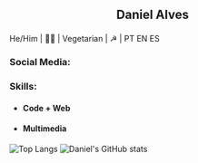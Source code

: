  ## <p style='text-align: center;'> Daniel Alves </p>
He/Him | 🏳️‍🌈 | Vegetarian | ☭ | PT EN ES 


### Social Media:


### Skills:
* ####  Code + Web

 
* #### Multimedia

![Top Langs](https://github-readme-stats.vercel.app/api/top-langs/?username=coolalves&theme=dark&layout=compact)    ![Daniel's GitHub stats](https://github-readme-stats.vercel.app/api?username=coolalves&theme=dark&layout=compact&show_icons=true)

<!--
**coolalves/coolalves** is a ✨ _special_ ✨ repository because its `README.md` (this file) appears on your GitHub profile.

 

